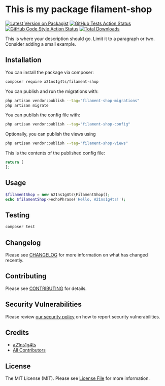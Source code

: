 # This is my package filament-shop

[![Latest Version on Packagist](https://img.shields.io/packagist/v/a21ns1g4ts/filament-shop.svg?style=flat-square)](https://packagist.org/packages/a21ns1g4ts/filament-shop)
[![GitHub Tests Action Status](https://img.shields.io/github/actions/workflow/status/a21ns1g4ts/filament-shop/run-tests.yml?branch=main&label=tests&style=flat-square)](https://github.com/a21ns1g4ts/filament-shop/actions?query=workflow%3Arun-tests+branch%3Amain)
[![GitHub Code Style Action Status](https://img.shields.io/github/actions/workflow/status/a21ns1g4ts/filament-shop/fix-php-code-style-issues.yml?branch=main&label=code%20style&style=flat-square)](https://github.com/a21ns1g4ts/filament-shop/actions?query=workflow%3A"Fix+PHP+code+styling"+branch%3Amain)
[![Total Downloads](https://img.shields.io/packagist/dt/a21ns1g4ts/filament-shop.svg?style=flat-square)](https://packagist.org/packages/a21ns1g4ts/filament-shop)



This is where your description should go. Limit it to a paragraph or two. Consider adding a small example.

## Installation

You can install the package via composer:

```bash
composer require a21ns1g4ts/filament-shop
```

You can publish and run the migrations with:

```bash
php artisan vendor:publish --tag="filament-shop-migrations"
php artisan migrate
```

You can publish the config file with:

```bash
php artisan vendor:publish --tag="filament-shop-config"
```

Optionally, you can publish the views using

```bash
php artisan vendor:publish --tag="filament-shop-views"
```

This is the contents of the published config file:

```php
return [
];
```

## Usage

```php
$filamentShop = new A21ns1g4ts\FilamentShop();
echo $filamentShop->echoPhrase('Hello, A21ns1g4ts!');
```

## Testing

```bash
composer test
```

## Changelog

Please see [CHANGELOG](CHANGELOG.md) for more information on what has changed recently.

## Contributing

Please see [CONTRIBUTING](.github/CONTRIBUTING.md) for details.

## Security Vulnerabilities

Please review [our security policy](../../security/policy) on how to report security vulnerabilities.

## Credits

- [a21ns1g4ts](https://github.com/a21ns1g4ts)
- [All Contributors](../../contributors)

## License

The MIT License (MIT). Please see [License File](LICENSE.md) for more information.
